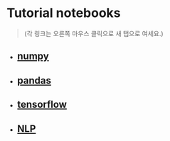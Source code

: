 # Tutorial notebooks 
> (각 링크는 오른쪽 마우스 클릭으로 새 탭으로 여세요.)

- ## <a href ="https://github.com/Redwoods/Py/tree/master/pdm2020/my-note/numpy" target="_blank" rel="noopener"> numpy</a>
- ## [pandas](https://github.com/Redwoods/Py/tree/master/pdm2020/my-note/py-pandas)
- ## [tensorflow](https://github.com/Redwoods/Py/tree/master/pdm2020/my-note/py-tensorflow)
- ## [NLP](https://github.com/Redwoods/Py/tree/master/pdm2020/my-note/pyz-NLP)

